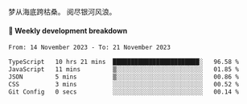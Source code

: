 梦从海底跨枯桑。
阅尽银河风浪。


#### 📝 Weekly development breakdown

<!--START_SECTION:waka-->

```txt
From: 14 November 2023 - To: 21 November 2023

TypeScript   10 hrs 21 mins  ████████████████████████░   96.58 %
JavaScript   11 mins         ▒░░░░░░░░░░░░░░░░░░░░░░░░   01.85 %
JSON         5 mins          ▒░░░░░░░░░░░░░░░░░░░░░░░░   00.86 %
CSS          3 mins          ░░░░░░░░░░░░░░░░░░░░░░░░░   00.52 %
Git Config   0 secs          ░░░░░░░░░░░░░░░░░░░░░░░░░   00.14 %
```

<!--END_SECTION:waka-->



